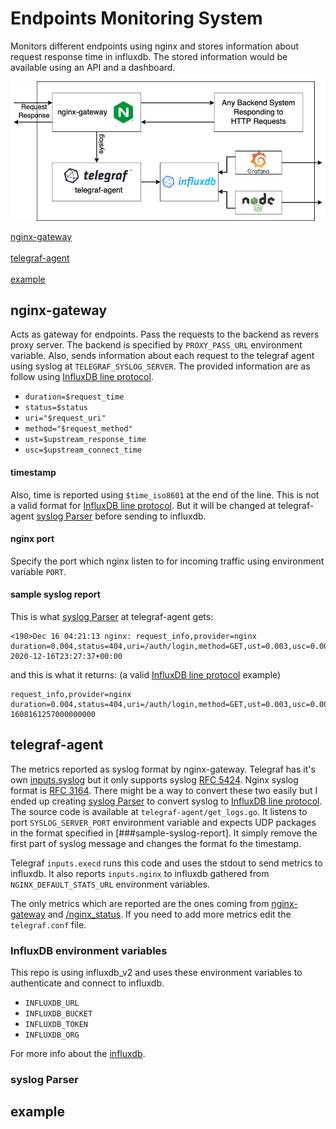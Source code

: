 # Endpoints Monitoring System
Monitors different endpoints using nginx and stores information about request response time in influxdb. The stored information would be available using an API and a dashboard.

<p align="center">
  <img src="https://raw.githubusercontent.com/VahidMostofi/endpoints-monitor/dev-v0/Monitoring-Ednpoints.png" />
</p>

[nginx-gateway](##nginx-gateway)
<br/><br/>
[telegraf-agent](##telegraf-agent)
<br/><br/>
[example](##example)

## nginx-gateway

Acts as gateway for endpoints. Pass the requests to the backend as revers proxy server. The backend is specified by ```PROXY_PASS_URL``` environment variable. Also, sends information about each request to the telegraf agent using syslog at ```TELEGRAF_SYSLOG_SERVER```. The provided information are as follow using [InfluxDB line protocol](https://docs.influxdata.com/influxdb/v2.0/reference/syntax/line-protocol/).

-  ```duration=$request_time```
-  ```status=$status```
-  ```uri="$request_uri"```
-  ```method="$request_method"```
-  ```ust=$upstream_response_time```
-  ```usc=$upstream_connect_time```

#### timestamp
Also, time is reported using ```$time_iso8601``` at the end of the line. This is not a valid format for [InfluxDB line protocol](https://docs.influxdata.com/influxdb/v2.0/reference/syntax/line-protocol/). But it will be changed at telegraf-agent [syslog Parser](###syslog-parser) before sending to influxdb.

#### nginx port
Specify the port which nginx listen to for incoming traffic using environment variable ```PORT```.

#### sample syslog report
This is what [syslog Parser](###syslog-parser) at telegraf-agent gets:

```
<190>Dec 16 04:21:13 nginx: request_info,provider=nginx duration=0.004,status=404,uri=/auth/login,method=GET,ust=0.003,usc=0.003 2020-12-16T23:27:37+00:00
```

and this is what it returns: (a valid [InfluxDB line protocol](https://docs.influxdata.com/influxdb/v2.0/reference/syntax/line-protocol/) example)

```
request_info,provider=nginx duration=0.004,status=404,uri=/auth/login,method=GET,ust=0.003,usc=0.003 1608161257000000000
```



## telegraf-agent

The metrics reported as syslog format by nginx-gateway. Telegraf has it's own [inputs.syslog](https://github.com/influxdata/telegraf/tree/master/plugins/inputs/syslog) but it only supports syslog [RFC 5424](https://tools.ietf.org/html/rfc5424). Nginx syslog format is [RFC 3164](https://tools.ietf.org/html/rfc3164#section-4.1.1). There might be a way to convert these two easily but I ended up creating [syslog Parser](###syslog-parser) to convert syslog to [InfluxDB line protocol](https://docs.influxdata.com/influxdb/v2.0/reference/syntax/line-protocol/). The source code is available at ```telegraf-agent/get_logs.go```. It listens to port ```SYSLOG_SERVER_PORT``` environment variable and expects UDP packages in the format specified in [###sample-syslog-report]. It simply remove the first part of syslog message and changes the format fo the timestamp.

Telegraf ```inputs.execd``` runs this code and uses the stdout to send metrics to influxdb. It also reports ```inputs.nginx``` to influxdb gathered from ```NGINX_DEFAULT_STATS_URL``` environment variables.

The only metrics which are reported are the ones coming from [nginx-gateway](##nginx-gateway) and [/nginx_status](https://www.nginx.com/blog/monitoring-nginx/). If you need to add more metrics edit the ```telegraf.conf``` file.

### InfluxDB environment variables

This repo is using influxdb_v2 and uses these environment variables to authenticate and connect to influxdb.

- ```INFLUXDB_URL```
- ```INFLUXDB_BUCKET```
- ```INFLUXDB_TOKEN```
- ```INFLUXDB_ORG```

For more info about the [influxdb](https://docs.influxdata.com/influxdb/v2.0/).

### syslog Parser

## example
